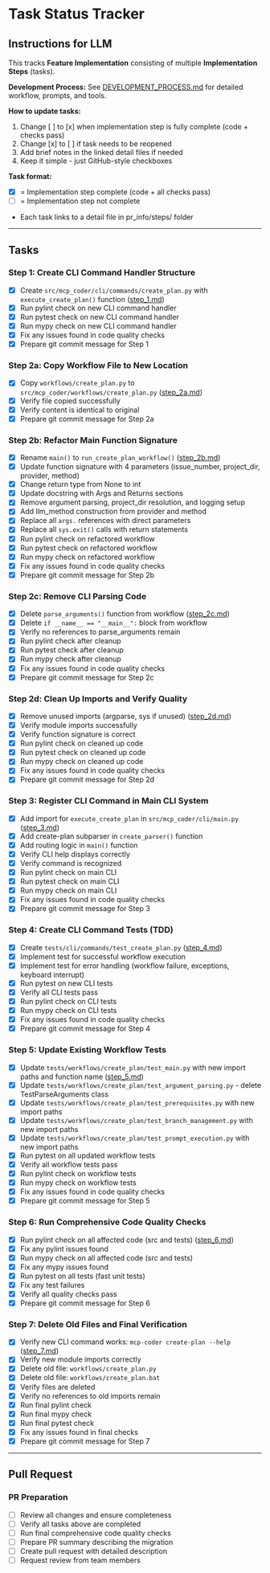 # Task Status Tracker

## Instructions for LLM

This tracks **Feature Implementation** consisting of multiple **Implementation Steps** (tasks).

**Development Process:** See [DEVELOPMENT_PROCESS.md](./DEVELOPMENT_PROCESS.md) for detailed workflow, prompts, and tools.

**How to update tasks:**
1. Change [ ] to [x] when implementation step is fully complete (code + checks pass)
2. Change [x] to [ ] if task needs to be reopened
3. Add brief notes in the linked detail files if needed
4. Keep it simple - just GitHub-style checkboxes

**Task format:**
- [x] = Implementation step complete (code + all checks pass)
- [ ] = Implementation step not complete
- Each task links to a detail file in pr_info/steps/ folder

---

## Tasks

### Step 1: Create CLI Command Handler Structure
- [x] Create `src/mcp_coder/cli/commands/create_plan.py` with `execute_create_plan()` function ([step_1.md](steps/step_1.md))
- [x] Run pylint check on new CLI command handler
- [x] Run pytest check on new CLI command handler
- [x] Run mypy check on new CLI command handler
- [x] Fix any issues found in code quality checks
- [x] Prepare git commit message for Step 1

### Step 2a: Copy Workflow File to New Location
- [x] Copy `workflows/create_plan.py` to `src/mcp_coder/workflows/create_plan.py` ([step_2a.md](steps/step_2a.md))
- [x] Verify file copied successfully
- [x] Verify content is identical to original
- [x] Prepare git commit message for Step 2a

### Step 2b: Refactor Main Function Signature
- [x] Rename `main()` to `run_create_plan_workflow()` ([step_2b.md](steps/step_2b.md))
- [x] Update function signature with 4 parameters (issue_number, project_dir, provider, method)
- [x] Change return type from None to int
- [x] Update docstring with Args and Returns sections
- [x] Remove argument parsing, project_dir resolution, and logging setup
- [x] Add llm_method construction from provider and method
- [x] Replace all `args.` references with direct parameters
- [x] Replace all `sys.exit()` calls with return statements
- [x] Run pylint check on refactored workflow
- [x] Run pytest check on refactored workflow
- [x] Run mypy check on refactored workflow
- [x] Fix any issues found in code quality checks
- [x] Prepare git commit message for Step 2b

### Step 2c: Remove CLI Parsing Code
- [x] Delete `parse_arguments()` function from workflow ([step_2c.md](steps/step_2c.md))
- [x] Delete `if __name__ == "__main__":` block from workflow
- [x] Verify no references to parse_arguments remain
- [x] Run pylint check after cleanup
- [x] Run pytest check after cleanup
- [x] Run mypy check after cleanup
- [x] Fix any issues found in code quality checks
- [x] Prepare git commit message for Step 2c

### Step 2d: Clean Up Imports and Verify Quality
- [x] Remove unused imports (argparse, sys if unused) ([step_2d.md](steps/step_2d.md))
- [x] Verify module imports successfully
- [x] Verify function signature is correct
- [x] Run pylint check on cleaned up code
- [x] Run pytest check on cleaned up code
- [x] Run mypy check on cleaned up code
- [x] Fix any issues found in code quality checks
- [x] Prepare git commit message for Step 2d

### Step 3: Register CLI Command in Main CLI System
- [x] Add import for `execute_create_plan` in `src/mcp_coder/cli/main.py` ([step_3.md](steps/step_3.md))
- [x] Add create-plan subparser in `create_parser()` function
- [x] Add routing logic in `main()` function
- [x] Verify CLI help displays correctly
- [x] Verify command is recognized
- [x] Run pylint check on main CLI
- [x] Run pytest check on main CLI
- [x] Run mypy check on main CLI
- [x] Fix any issues found in code quality checks
- [x] Prepare git commit message for Step 3

### Step 4: Create CLI Command Tests (TDD)
- [x] Create `tests/cli/commands/test_create_plan.py` ([step_4.md](steps/step_4.md))
- [x] Implement test for successful workflow execution
- [x] Implement test for error handling (workflow failure, exceptions, keyboard interrupt)
- [x] Run pytest on new CLI tests
- [x] Verify all CLI tests pass
- [x] Run pylint check on CLI tests
- [x] Run mypy check on CLI tests
- [x] Fix any issues found in code quality checks
- [x] Prepare git commit message for Step 4

### Step 5: Update Existing Workflow Tests
- [x] Update `tests/workflows/create_plan/test_main.py` with new import paths and function name ([step_5.md](steps/step_5.md))
- [x] Update `tests/workflows/create_plan/test_argument_parsing.py` - delete TestParseArguments class
- [x] Update `tests/workflows/create_plan/test_prerequisites.py` with new import paths
- [x] Update `tests/workflows/create_plan/test_branch_management.py` with new import paths
- [x] Update `tests/workflows/create_plan/test_prompt_execution.py` with new import paths
- [x] Run pytest on all updated workflow tests
- [x] Verify all workflow tests pass
- [x] Run pylint check on workflow tests
- [x] Run mypy check on workflow tests
- [x] Fix any issues found in code quality checks
- [x] Prepare git commit message for Step 5

### Step 6: Run Comprehensive Code Quality Checks
- [x] Run pylint check on all affected code (src and tests) ([step_6.md](steps/step_6.md))
- [x] Fix any pylint issues found
- [x] Run mypy check on all affected code (src and tests)
- [x] Fix any mypy issues found
- [x] Run pytest on all tests (fast unit tests)
- [x] Fix any test failures
- [x] Verify all quality checks pass
- [x] Prepare git commit message for Step 6

### Step 7: Delete Old Files and Final Verification
- [x] Verify new CLI command works: `mcp-coder create-plan --help` ([step_7.md](steps/step_7.md))
- [x] Verify new module imports correctly
- [x] Delete old file: `workflows/create_plan.py`
- [x] Delete old file: `workflows/create_plan.bat`
- [x] Verify files are deleted
- [x] Verify no references to old imports remain
- [x] Run final pylint check
- [x] Run final mypy check
- [x] Run final pytest check
- [x] Fix any issues found in final checks
- [x] Prepare git commit message for Step 7

---

## Pull Request

### PR Preparation
- [ ] Review all changes and ensure completeness
- [ ] Verify all tasks above are completed
- [ ] Run final comprehensive code quality checks
- [ ] Prepare PR summary describing the migration
- [ ] Create pull request with detailed description
- [ ] Request review from team members